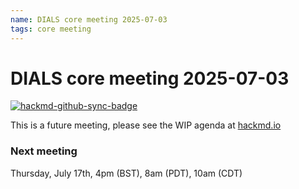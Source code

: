 ```yaml
---
name: DIALS core meeting 2025-07-03
tags: core meeting
---
```


# DIALS core meeting 2025-07-03

[![hackmd-github-sync-badge](https://hackmd.io/iYAsaELkRs6UHD_q8pfKaA/badge)](https://hackmd.io/iYAsaELkRs6UHD_q8pfKaA)

This is a future meeting, please see the WIP agenda at [hackmd.io](https://hackmd.io/iYAsaELkRs6UHD_q8pfKaA)


### Next meeting

Thursday, July 17th, 4pm (BST), 8am (PDT), 10am (CDT)
